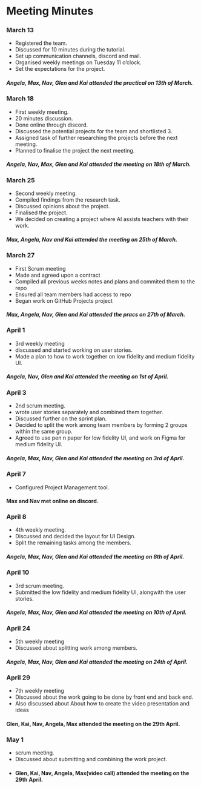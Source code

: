 # Meeting Minutes

### March 13
- Registered the team.
- Discussed for 10 minutes during the tutorial.
- Set up communication channels, discord and mail.
- Organised weekly meetings on Tuesday 11 o’clock.
- Set the expectations for the project.
##### Angela, Max, Nav, Glen and Kai attended the practical on 13th of March.

### March 18
- First weekly meeting.
- 20 minutes discussion.
- Done online through discord.
- Discussed the potential projects for the team and shortlisted 3.
- Assigned task of further researching the projects before the next meeting.
- Planned to finalise the project the next meeting.
##### Angela, Nav, Max, Glen and Kai attended the meeting on 18th of March.
### March 25
- Second weekly meeting.
- Compiled findings from the research task.
- Discussed opinions about the project.
- Finalised the project.
- We decided on creating a project where AI assists teachers with their work.
##### Max, Angela, Nav and Kai attended the meeting on 25th of March.
### March 27
- First Scrum meeting
- Made and agreed upon a contract
- Compiled all previous weeks notes and plans and commited them to the repo
- Ensured all team members had access to repo
- Began work on GitHub Projects project
##### Max, Angela, Nav, Glen and Kai attended the pracs on 27th of March.

### April 1     
- 3rd weekly meeting
- discussed and started working on user stories.
- Made a plan to how to work together on low fidelity and medium fidelity UI.
##### Angela, Nav, Glen and Kai attended the meeting on 1st of April.

### April 3
- 2nd scrum meeting.
- wrote user stories separately and combined them together.
- Discussed further on the sprint plan.
- Decided to split the work among team members by forming 2 groups within the same group.
- Agreed to use pen n paper for low fidelity UI, and work on Figma for medium fidelity UI.
##### Angela, Max, Nav, Glen and Kai attended the meeting on 3rd of April.

### April 7
- Configured Project Management tool.
#### Max and Nav met online on discord.

### April 8
- 4th weekly meeting.
- Discussed and decided the layout for UI Design.
- Split the remaining tasks among the members.
##### Angela, Max, Nav, Glen and Kai attended the meeting on 8th of April.

### April 10
- 3rd scrum meeting.
- Submitted the low fidelity and medium fidelity UI, alongwith the user stories.
##### Angela, Max, Nav, Glen and Kai attended the meeting on 10th of April.

### April 24
- 5th weekly meeting
- Discussed about splitting work among members.
##### Angela, Max, Nav, Glen and Kai attended the meeting on 24th of April.
  
### April 29
- 7th weekly meeting
- Discussed about the work going to be done by front end and back end.
- Also discussed about About how to create the video presentation and ideas
#### Glen, Kai, Nav, Angela, Max attended the meeting on the 29th April.

### May 1
- scrum meeting.
- Discussed about submitting and combining the work project.
- #### Glen, Kai, Nav, Angela, Max(video call) attended the meeting on the 29th April.
